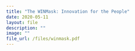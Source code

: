 ```yaml
---
title: "The WINMask: Innovation for the People"
date: 2020-05-11
layout: file
description: ""
image: ""
file_url: /files/winmask.pdf
---
```

